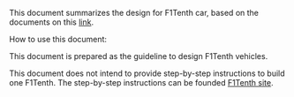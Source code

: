 This document summarizes the design for F1Tenth car, based on the documents on this [link](https://f1tenth.readthedocs.io/en/foxy_test/index.html).

How to use this document:

This document is prepared as the guideline to design F1Tenth vehicles.

This document does not intend to provide step-by-step instructions to build one F1Tenth. The step-by-step instructions can be founded [F1Tenth site](https://f1tenth.readthedocs.io/en/foxy_test/index.html).



